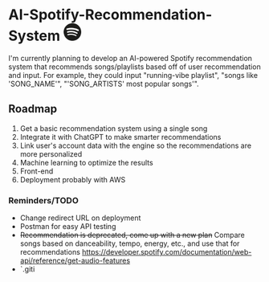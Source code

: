 # AI-Spotify-Recommendation-System <img src="spotify.webp" alt="AI-Spotify-Recommendation-System" width="35">

I'm currently planning to develop an AI-powered Spotify recommendation system that recommends songs/playlists based off of user recommendation and input. For example, they could input "running-vibe playlist", "songs like 'SONG_NAME'", "'SONG_ARTISTS' most popular songs'".

## Roadmap
1. Get a basic recommendation system using a single song
2. Integrate it with ChatGPT to make smarter recommendations
3. Link user's account data with the engine so the recommendations are more personalized
4. Machine learning to optimize the results
5. Front-end
6. Deployment probably with AWS

### Reminders/TODO
- Change redirect URL on deployment
- Postman for easy API testing
- ~~Recommendation is deprecated, come up with a new plan~~ Compare songs based on danceability, tempo, energy, etc., and use that for recommendations https://developer.spotify.com/documentation/web-api/reference/get-audio-features
- `.giti
